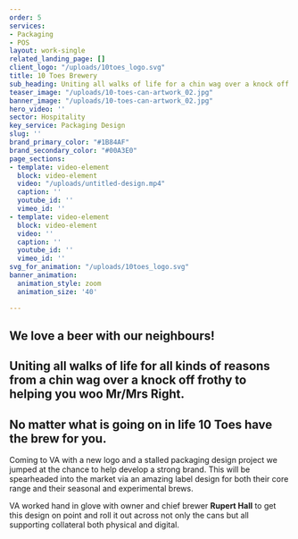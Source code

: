 ```yaml
---
order: 5
services:
- Packaging
- POS
layout: work-single
related_landing_page: []
client_logo: "/uploads/10toes_logo.svg"
title: 10 Toes Brewery
sub_heading: Uniting all walks of life for a chin wag over a knock off frothy
teaser_image: "/uploads/10-toes-can-artwork_02.jpg"
banner_image: "/uploads/10-toes-can-artwork_02.jpg"
hero_video: ''
sector: Hospitality
key_service: Packaging Design
slug: ''
brand_primary_color: "#1B84AF"
brand_secondary_color: "#00A3E0"
page_sections:
- template: video-element
  block: video-element
  video: "/uploads/untitled-design.mp4"
  caption: ''
  youtube_id: ''
  vimeo_id: ''
- template: video-element
  block: video-element
  video: ''
  caption: ''
  youtube_id: ''
  vimeo_id: ''
svg_for_animation: "/uploads/10toes_logo.svg"
banner_animation:
  animation_style: zoom
  animation_size: '40'

---
```

## We love a beer with our neighbours!

## Uniting all walks of life for all kinds of reasons from a chin wag over a knock off frothy to helping you woo Mr/Mrs Right.

## No matter what is going on in life 10 Toes have the  brew for you.

Coming to VA with a new logo and a stalled packaging design project we jumped at the chance to help develop a strong brand. This will be spearheaded into the market via an amazing label design for both their core range and their seasonal and experimental brews.  
  
VA worked hand in glove with owner and chief brewer **Rupert Hall** to get this design on point and roll it out across not only the cans but all supporting collateral both physical and digital.
